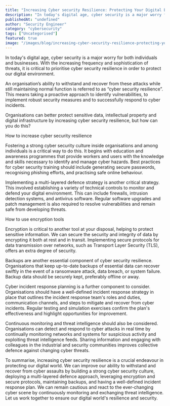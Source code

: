```yaml
---
title: "Increasing Cyber security Resilience: Protecting Your Digital Environment"
description: "In today's digital age, cyber security is a major worry for both individuals and businesses. With the increasing frequency and sophistication of threats, it is ..."
publishedAt: "undefined"
author: "Security Engineer"
category: "cybersecurity"
tags: ["Uncategorised"]
featured: true
image: "/images/blog/increasing-cyber-security-resilience-protecting-your-digital-environment-featured.jpeg"
---
```


In today's digital age, cyber security is a major worry for both individuals and businesses. With the increasing frequency and sophistication of threats, it is critical to prioritise cyber security resilience in order to protect our digital environment. 

An organisation’s ability to withstand and recover from these attacks while still maintaining normal function is referred to as “cyber security resilience”. This means taking a proactive approach to identify vulnerabilities, to implement robust security measures and to successfully respond to cyber incidents. 

Organisations can better protect sensitive data, intellectual property and digital infrastructure by increasing cyber security resilience, but how can you do this?

How to increase cyber security resilience

Fostering a strong cyber security culture inside organisations and among individuals is a critical way to do this. It begins with education and awareness programmes that provide workers and users with the knowledge and skills necessary to identify and manage cyber hazards. Best practices for cyber security training should include generating secure passwords, recognising phishing efforts, and practising safe online behaviour.

Implementing a multi-layered defence strategy is another critical strategy. This involved establishing a variety of technical controls to monitor and defend your digital environment. This can include firewalls, intrusion detection systems, and antivirus software. Regular software upgrades and patch management is also required to resolve vulnerabilities and remain safe from developing threats.

How to use encryption tools

Encryption is critical to another tool at your disposal, helping to protect sensitive information. We can secure the security and integrity of data by encrypting it both at rest and in transit. Implementing secure protocols for data transmission over networks, such as Transport Layer Security (TLS), offers an extra degree of security. 

Backups are another essential component of cyber security resilience. Organisations that keep up-to-date backups of essential data can recover swiftly in the event of a ransomware attack, data breach, or system failure. Backup data should be securely kept, preferably offline or away.

Cyber incident response planning is a further component to consider. Organisations should have a well-defined incident response strategy in place that outlines the incident response team's roles and duties, communication channels, and steps to mitigate and recover from cyber incidents. Regular testing and simulation exercises confirm the plan's effectiveness and highlight opportunities for improvement. 

Continuous monitoring and threat intelligence should also be considered. Organisations can detect and respond to cyber attacks in real time by continually monitoring networks and systems for suspicious activity and exploiting threat intelligence feeds. Sharing information and engaging with colleagues in the industrial and security communities improves collective defence against changing cyber threats. 

To summarise, increasing cyber security resilience is a crucial endeavour in protecting our digital world. We can improve our ability to withstand and recover from cyber assaults by building a strong cyber security culture, deploying a multi-layered defence approach, leveraging encryption and secure protocols, maintaining backups, and having a well-defined incident response plan. We can remain cautious and react to the ever-changing cyber scene by continuously monitoring and exchanging threat intelligence. Let us work together to ensure our digital world's resilience and security.
